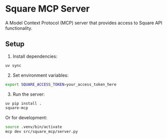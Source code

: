 # Square MCP Server

A Model Context Protocol (MCP) server that provides access to Square API functionality.

## Setup

1. Install dependencies:
```bash
uv sync
```

2. Set environment variables:
```bash
export SQUARE_ACCESS_TOKEN=your_access_token_here
```

3. Run the server:
```bash
uv pip install .
square-mcp
```

Or for development:
```bash
source .venv/bin/activate
mcp dev src/square_mcp/server.py
```
